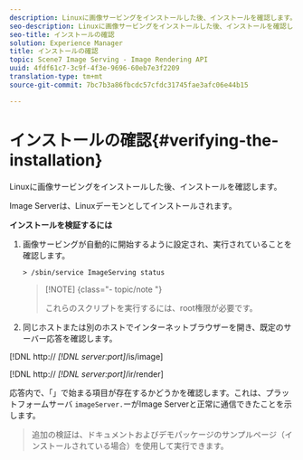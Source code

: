```yaml
---
description: Linuxに画像サービングをインストールした後、インストールを確認します。
seo-description: Linuxに画像サービングをインストールした後、インストールを確認します。
seo-title: インストールの確認
solution: Experience Manager
title: インストールの確認
topic: Scene7 Image Serving - Image Rendering API
uuid: 4fdf61c7-3c9f-4f3e-9696-60eb7e3f2209
translation-type: tm+mt
source-git-commit: 7bc7b3a86fbcdc57cfdc31745fae3afc06e44b15

---
```



# インストールの確認{#verifying-the-installation}

Linuxに画像サービングをインストールした後、インストールを確認します。

Image Serverは、Linuxデーモンとしてインストールされます。

**インストールを検証するには**

1. 画像サービングが自動的に開始するように設定され、実行されていることを確認します。

   `> /sbin/service ImageServing status`

   >[!NOTE] {class=&quot;- topic/note &quot;}
   >
   >これらのスクリプトを実行するには、root権限が必要です。

1. 同じホストまたは別のホストでインターネットブラウザーを開き、既定のサーバー応答を確認します。

[!DNL http:// *[!DNL server:port]*/is/image]

[!DNL http:// *[!DNL server:port]*/ir/render]

応答内で、「」で始まる項目が存在するかどうかを確認します。これは、プラットフォームサーバ `imageServer.`ーがImage Serverと正常に通信できたことを示します。
>追加の検証は、ドキュメントおよびデモパッケージのサンプルページ（インストールされている場合）を使用して実行できます。

